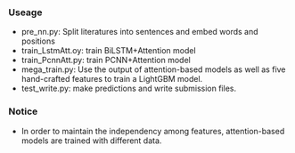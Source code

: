 ### Useage
* pre_nn.py: Split literatures into sentences and embed words and positions <br/>
* train_LstmAtt.oy: train BiLSTM+Attention model<br/>
* train_PcnnAtt.py: train PCNN+Attention model<br/>
* mega_train.py: Use the output of attention-based models as well as five hand-crafted features to train a LightGBM model.<br/>
* test_write.py: make predictions and write submission files.<br/>
### Notice
* In order to maintain the independency among features, attention-based models are trained with different data.
